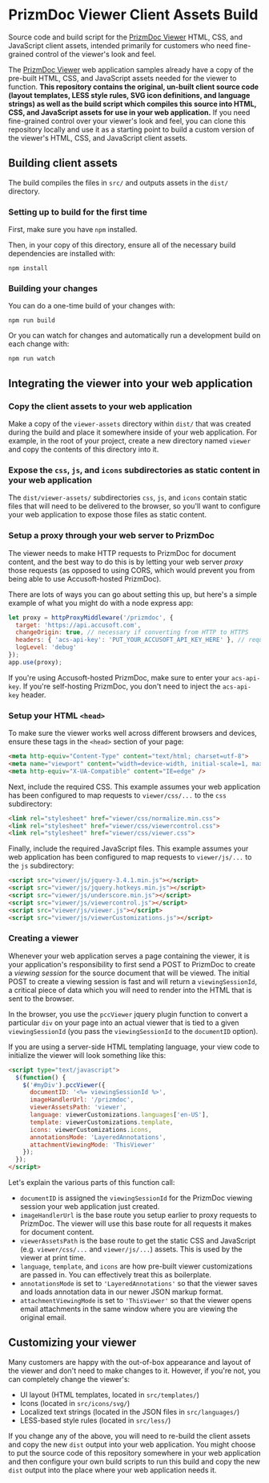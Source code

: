 # PrizmDoc Viewer Client Assets Build

Source code and build script for the [PrizmDoc Viewer] HTML, CSS, and JavaScript
client assets, intended primarily for customers who need fine-grained control of
the viewer's look and feel.

The [PrizmDoc Viewer] web application samples already have a copy of the
pre-built HTML, CSS, and JavaScript assets needed for the viewer to function.
**This repository contains the original, un-built client source code (layout
templates, LESS style rules, SVG icon definitions, and language strings) as well
as the build script which compiles this source into HTML, CSS, and JavaScript
assets for use in your web application.** If you need fine-grained control over
your viewer's look and feel, you can clone this repository locally and use it as
a starting point to build a custom version of the viewer's HTML, CSS, and
JavaScript client assets.

## Building client assets

The build compiles the files in `src/` and outputs assets in the `dist/`
directory.

### Setting up to build for the first time

First, make sure you have `npm` installed.

Then, in your copy of this directory, ensure all of the necessary build
dependencies are installed with:

```
npm install
```

### Building your changes

You can do a one-time build of your changes with:

```
npm run build
```

Or you can watch for changes and automatically run a development build on each
change with:

```
npm run watch
```

## Integrating the viewer into your web application

### Copy the client assets to your web application

Make a copy of the `viewer-assets` directory within `dist/` that was created
during the build and place it somewhere inside of your web application. For
example, in the root of your project, create a new directory named `viewer` and
copy the contents of this directory into it.

### Expose the `css`, `js`, and `icons` subdirectories as static content in your web application

The `dist/viewer-assets/` subdirectories `css`, `js`, and `icons` contain static
files that will need to be delivered to the browser, so you'll want to configure
your web application to expose those files as static content.

### Setup a proxy through your web server to PrizmDoc

The viewer needs to make HTTP requests to PrizmDoc for document content, and the
best way to do this is by letting your web server _proxy_ those requests (as
opposed to using CORS, which would prevent you from being able to use
Accusoft-hosted PrizmDoc).

There are lots of ways you can go about setting this up, but here's a simple
example of what you might do with a node express app:

```js
let proxy = httpProxyMiddleware('/prizmdoc', {
  target: 'https://api.accusoft.com',
  changeOrigin: true, // necessary if converting from HTTP to HTTPS
  headers: { 'acs-api-key': 'PUT_YOUR_ACCUSOFT_API_KEY_HERE' }, // required for Accusoft-hosted PrizmDoc
  logLevel: 'debug'
});
app.use(proxy);
```

If you're using Accusoft-hosted PrizmDoc, make sure to enter your `acs-api-key`.
If you're self-hosting PrizmDoc, you don't need to inject the `acs-api-key`
header.

### Setup your HTML `<head>`

To make sure the viewer works well across different browsers and devices, ensure
these tags in the `<head>` section of your page:

```html
<meta http-equiv="Content-Type" content="text/html; charset=utf-8">
<meta name="viewport" content="width=device-width, initial-scale=1, maximum-scale=1 user-scalable=no"/>
<meta http-equiv="X-UA-Compatible" content="IE=edge" />
```

Next, include the required CSS. This example assumes your web application has
been configured to map requests to `viewer/css/...` to the `css` subdirectory:

```html
<link rel="stylesheet" href="viewer/css/normalize.min.css">
<link rel="stylesheet" href="viewer/css/viewercontrol.css">
<link rel="stylesheet" href="viewer/css/viewer.css">
```

Finally, include the required JavaScript files. This example assumes your web
application has been configured to map requests to `viewer/js/...` to the `js`
subdirectory:

```html
<script src="viewer/js/jquery-3.4.1.min.js"></script>
<script src="viewer/js/jquery.hotkeys.min.js"></script>
<script src="viewer/js/underscore.min.js"></script>
<script src="viewer/js/viewercontrol.js"></script>
<script src="viewer/js/viewer.js"></script>
<script src="viewer/js/viewerCustomizations.js"></script>
```

### Creating a viewer

Whenever your web application serves a page containing the viewer, it is your
application's responsibility to first send a POST to PrizmDoc to create a
_viewing session_ for the source document that will be viewed. The initial POST
to create a viewing session is fast and will return a `viewingSessionId`, a
critical piece of data which you will need to render into the HTML that is sent
to the browser.

In the browser, you use the `pccViewer` jquery plugin function to convert a
particular `div` on your page into an actual viewer that is tied to a given
`viewingSessionId` (you pass the `viewingSessionId` to the `documentID` option).

If you are using a server-side HTML templating language, your view code to
initialize the viewer will look something like this:

```html
<script type="text/javascript">
  $(function() {
    $('#myDiv').pccViewer({
      documentID: '<%= viewingSessionId %>',
      imageHandlerUrl: '/prizmdoc',
      viewerAssetsPath: 'viewer',
      language: viewerCustomizations.languages['en-US'],
      template: viewerCustomizations.template,
      icons: viewerCustomizations.icons,
      annotationsMode: 'LayeredAnnotations',
      attachmentViewingMode: 'ThisViewer'
    });
  });
</script>
```

Let's explain the various parts of this function call:

- `documentID` is assigned the `viewingSessionId` for the PrizmDoc viewing session your web application just created.
- `imageHandlerUrl` is the base route you setup earlier to proxy requests to PrizmDoc. The viewer will use this base route for all requests it makes for document content.
- `viewerAssetsPath` is the base route to get the static CSS and JavaScript (e.g. `viewer/css/...` and `viewer/js/...`) assets. This is used by the viewer at print time.
- `language`, `template`, and `icons` are how pre-built viewer customizations are passed in. You can effectively treat this as boilerplate.
- `annotationsMode` is set to `'LayeredAnnotations'` so that the viewer saves and loads annotation data in our newer JSON markup format.
- `attachmentViewingMode` is set to `'ThisViewer'` so that the viewer opens email attachments in the same window where you are viewing the original email.

## Customizing your viewer

Many customers are happy with the out-of-box appearance and layout of the viewer
and don't need to make changes to it. However, if you're not, you can completely
change the viewer's:

- UI layout (HTML templates, located in `src/templates/`)
- Icons (located in `src/icons/svg/`)
- Localized text strings (located in the JSON files in `src/languages/`)
- LESS-based style rules (located in `src/less/`)

If you change any of the above, you will need to re-build the client assets and
copy the new `dist` output into your web application. You might choose to put
the source code of this repository somewhere in your web application and then
configure your own build scripts to run this build and copy the new `dist`
output into the place where your web application needs it.

[PrizmDoc Viewer]: https://www.accusoft.com/products/prizmdoc/overview/
